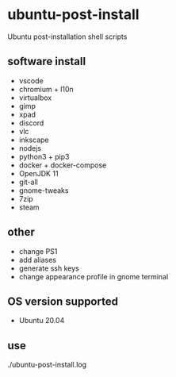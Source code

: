 # ubuntu-post-install
Ubuntu post-installation shell scripts

## software install
- vscode
- chromium + l10n
- virtualbox
- gimp
- xpad
- discord
- vlc
- inkscape
- nodejs
- python3 + pip3
- docker + docker-compose
- OpenJDK 11
- git-all
- gnome-tweaks
- 7zip
- steam

## other
- change PS1
- add aliases
- generate ssh keys
- change appearance profile in gnome terminal  

## OS version supported
- Ubuntu 20.04

## use
./ubuntu-post-install.log